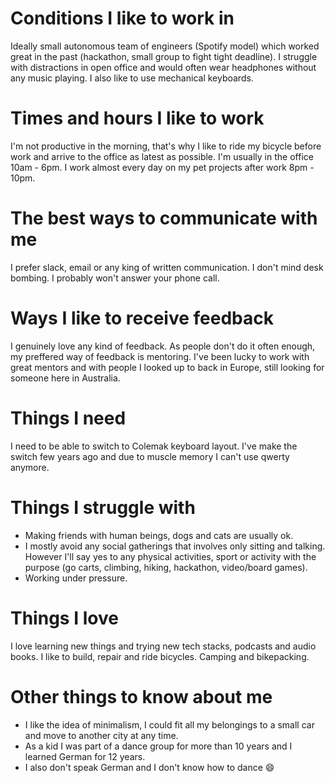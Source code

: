 # Conditions I like to work in
Ideally small autonomous team of engineers (Spotify model) which worked great in the past (hackathon, small group to fight tight deadline). I struggle with distractions in open office and would often wear headphones without any music playing. I also like to use mechanical keyboards.
# Times and hours I like to work
I'm not productive in the morning, that's why I like to ride my bicycle before work and arrive to the office as latest as possible. I'm usually in the office 10am - 6pm. I work almost every day on my pet projects after work 8pm - 10pm.
# The best ways to communicate with me
I prefer slack, email or any king of written communication. I don't mind desk bombing. I probably won't answer your phone call.
# Ways I like to receive feedback
I genuinely love any kind of feedback. As people don't do it often enough, my preffered way of feedback is mentoring. I've been lucky to work with great mentors and with people I looked up to back in Europe, still looking for someone here in Australia.
# Things I need
I need to be able to switch to Colemak keyboard layout. I've make the switch few years ago and due to muscle memory I can't use qwerty anymore.
# Things I struggle with
- Making friends with human beings, dogs and cats are usually ok. 
- I mostly avoid any social gatherings that involves only sitting and talking. However I'll say yes to any physical activities, sport or activity with the purpose (go carts, climbing, hiking, hackathon, video/board games).
- Working under pressure.
# Things I love
I love learning new things and trying new tech stacks, podcasts and audio books. I like to build, repair and ride bicycles. Camping and bikepacking.
# Other things to know about me
- I like the idea of minimalism, I could fit all my belongings to a small car and move to another city at any time.
- As a kid I was part of a dance group for more than 10 years and I learned German for 12 years.
- I also don't speak German and I don't know how to dance 😄

